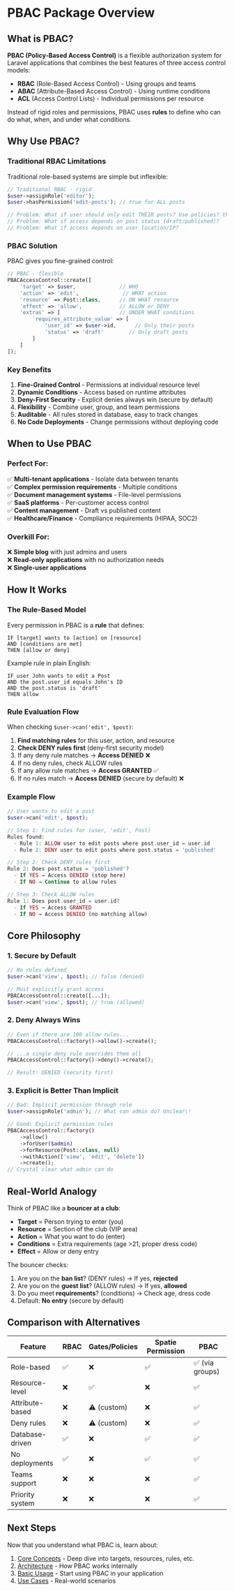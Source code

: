 # PBAC Package Overview

## What is PBAC?

**PBAC (Policy-Based Access Control)** is a flexible authorization system for Laravel applications that combines the best features of three access control models:

- **RBAC** (Role-Based Access Control) - Using groups and teams
- **ABAC** (Attribute-Based Access Control) - Using runtime conditions  
- **ACL** (Access Control Lists) - Individual permissions per resource

Instead of rigid roles and permissions, PBAC uses **rules** to define who can do what, when, and under what conditions.

## Why Use PBAC?

### Traditional RBAC Limitations

Traditional role-based systems are simple but inflexible:

```php
// Traditional RBAC - rigid
$user->assignRole('editor');
$user->hasPermission('edit-posts'); // true for ALL posts

// Problem: What if user should only edit THEIR posts? Use policies? then what if particular user needs special access without the code and redeploy?
// Problem: What if access depends on post status (draft/published)?
// Problem: What if access depends on user location/IP?
```

### PBAC Solution

PBAC gives you fine-grained control:

```php
// PBAC - flexible
PBACAccessControl::create([
    'target' => $user,              // WHO
    'action' => 'edit',              // WHAT action
    'resource' => Post::class,      // ON WHAT resource
    'effect' => 'allow',            // ALLOW or DENY
    'extras' => [                   // UNDER WHAT conditions
        'requires_attribute_value' => [
            'user_id' => $user->id,      // Only their posts
            'status' => 'draft'        // Only draft posts
        ]
    ]
]);
```

### Key Benefits

1. **Fine-Grained Control** - Permissions at individual resource level
2. **Dynamic Conditions** - Access based on runtime attributes
3. **Deny-First Security** - Explicit denies always win (secure by default)
4. **Flexibility** - Combine user, group, and team permissions
5. **Auditable** - All rules stored in database, easy to track changes
6. **No Code Deployments** - Change permissions without deploying code

## When to Use PBAC

### Perfect For:

✅ **Multi-tenant applications** - Isolate data between tenants  
✅ **Complex permission requirements** - Multiple conditions  
✅ **Document management systems** - File-level permissions  
✅ **SaaS platforms** - Per-customer access control  
✅ **Content management** - Draft vs published content  
✅ **Healthcare/Finance** - Compliance requirements (HIPAA, SOC2)  

### Overkill For:

❌ **Simple blog** with just admins and users  
❌ **Read-only applications** with no authorization needs  
❌ **Single-user applications**  

## How It Works

### The Rule-Based Model

Every permission in PBAC is a **rule** that defines:

```
IF [target] wants to [action] on [resource]
AND [conditions are met]
THEN [allow or deny]
```

Example rule in plain English:
```
IF user John wants to edit a Post
AND the post.user_id equals John's ID
AND the post.status is 'draft'
THEN allow
```

### Rule Evaluation Flow

When checking `$user->can('edit', $post)`:

1. **Find matching rules** for this user, action, and resource
2. **Check DENY rules first** (deny-first security model)
3. If any deny rule matches → **Access DENIED** ❌
4. If no deny rules, check ALLOW rules
5. If any allow rule matches → **Access GRANTED** ✅
6. If no rules match → **Access DENIED** (secure by default) ❌

### Example Flow

```php
// User wants to edit a post
$user->can('edit', $post);

// Step 1: Find rules for (user, 'edit', Post)
Rules found:
  - Rule 1: ALLOW user to edit posts where post.user_id = user.id
  - Rule 2: DENY user to edit posts where post.status = 'published'

// Step 2: Check DENY rules first
Rule 2: Does post.status = 'published'?
  - If YES → Access DENIED (stop here)
  - If NO → Continue to allow rules

// Step 3: Check ALLOW rules
Rule 1: Does post.user_id = user.id?
  - If YES → Access GRANTED
  - If NO → Access DENIED (no matching allow)
```

## Core Philosophy

### 1. Secure by Default

```php
// No rules defined
$user->can('view', $post); // false (denied)

// Must explicitly grant access
PBACAccessControl::create([...]);
$user->can('view', $post); // true (allowed)
```

### 2. Deny Always Wins

```php
// Even if there are 100 allow rules...
PBACAccessControl::factory()->allow()->create();

// ...a single deny rule overrides them all
PBACAccessControl::factory()->deny()->create();

// Result: DENIED (security first)
```

### 3. Explicit is Better Than Implicit

```php
// Bad: Implicit permission through role
$user->assignRole('admin'); // What can admin do? Unclear\!

// Good: Explicit permission rules
PBACAccessControl::factory()
    ->allow()
    ->forUser($admin)
    ->forResource(Post::class, null)
    ->withAction(['view', 'edit', 'delete'])
    ->create();
// Crystal clear what admin can do
```

## Real-World Analogy

Think of PBAC like a **bouncer at a club**:

- **Target** = Person trying to enter (you)
- **Resource** = Section of the club (VIP area)
- **Action** = What you want to do (enter)
- **Conditions** = Extra requirements (age >21, proper dress code)
- **Effect** = Allow or deny entry

The bouncer checks:
1. Are you on the **ban list**? (DENY rules) → If yes, **rejected**
2. Are you on the **guest list**? (ALLOW rules) → If yes, **allowed**
3. Do you meet **requirements**? (conditions) → Check age, dress code
4. Default: **No entry** (secure by default)

## Comparison with Alternatives

| Feature | RBAC | Gates/Policies | Spatie Permission | PBAC |
|---------|------|----------------|-------------------|------|
| Role-based | ✅ | ❌ | ✅ | ✅ (via groups) |
| Resource-level | ❌ | ✅ | ❌ | ✅ |
| Attribute-based | ❌ | ⚠️ (custom) | ❌ | ✅ |
| Deny rules | ❌ | ⚠️ (custom) | ❌ | ✅ |
| Database-driven | ✅ | ❌ | ✅ | ✅ |
| No deployments | ✅ | ❌ | ✅ | ✅ |
| Teams support | ❌ | ❌ | ❌ | ✅ |
| Priority system | ❌ | ❌ | ❌ | ✅ |

## Next Steps

Now that you understand what PBAC is, learn about:

1. [Core Concepts](core-concepts.md) - Deep dive into targets, resources, rules, etc.
2. [Architecture](architecture.md) - How PBAC works internally
3. [Basic Usage](basic-usage.md) - Start using PBAC in your application
4. [Use Cases](use-cases.md) - Real-world scenarios

